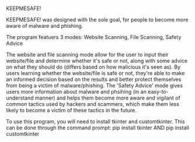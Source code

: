 KEEPMESAFE!


KEEPMESAFE! was designed with the sole goal, for people to become more aware of malware and phishing.

The program featuers 3 modes: Website Scanning, File Scanning, Safety Advice

The website and file scanning mode allow for the user to input their website/file and determine whether it's safe or not, along with some advice on what they should do (differs based on how malicious it's seen as). By users learning whether the website/file is safe or not, they're able to make an informed decision based on the results and better protect themselves from being a victim of malware/phishing. The 'Safety Advice' mode gives users more information about malware and phsihing (in an easy-to-understand manner) and helps them become more aware and vigilant of common tactics used by hackers and scammers, which make them less likely to become a victim of these tactics in the future.


To use this program, you will need to install tkinter and customtkinter. This can be done through the command prompt: pip install tkinter     AND pip install customtkinter
